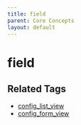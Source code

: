 ```yaml
---
title: field
parent: Core Concepts
layout: default
---
```


# field

## Related Tags

* [config_list_view](./config_list_view.html)
* [config_form_view](./config_form_view.html)
